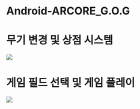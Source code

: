 # Android-ARCORE_G.O.G
<p align ="center">
<h1>무기 변경 및 상점 시스템</h1>
<img src = "https://user-images.githubusercontent.com/47212854/185969460-144775f7-b794-4e5e-89ea-f924c3ef2176.gif">
</p>
<p align ="center">
<h1>게임 필드 선택 및 게임 플레이</h1>
<img src = "https://user-images.githubusercontent.com/47212854/185970277-b95d4488-bbd4-4e02-96c0-656afad09b01.gif">
</p>
